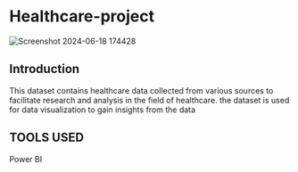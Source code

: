 # Healthcare-project


![Screenshot 2024-06-18 174428](https://github.com/Deepak-karmiyal/Healthcare-project/assets/139327222/2b5e8bb9-551f-44d6-89c4-01dc81631f51)

## Introduction
This dataset contains healthcare data collected from various sources to facilitate research and analysis in the field of healthcare.
the dataset is used for data visualization to gain insights from the data 

## TOOLS USED
Power BI
